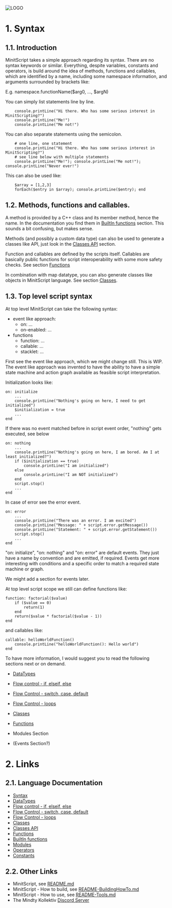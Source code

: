 ![LOGO](https://raw.githubusercontent.com/andreasdr/minitscript/master/resources/github/minitscript-logo.png)

# 1. Syntax

## 1.1. Introduction

MinitScript takes a simple approach regarding its syntax. There are no syntax keywords or similar. 
Everything, despite variables, constants and operators, is build around the idea of methods, functions and callables, 
which are identified by a name, including some namespace information, and arguments surrounded by brackets like:

E.g. namespace.functionName($arg0, ..., $argN)

You can simply list statements line by line.

```
	console.printLine("Hi there. Who has some serious interest in MinitScripting?")
	console.printLine("Me!")
	console.printLine("Me not!")
```

You can also separate statements using the semicolon.

```
	# one line, one statement
	console.printLine("Hi there. Who has some serious interest in MinitScripting?")
	# see line below with multiple statements
	console.printLine("Me!"); console.printLine("Me not!"); console.printLine("Never ever!")
```

This can also be used like:

```
	$array = [1,2,3]
	forEach($entry in $array); console.printLine($entry); end
```

## 1.2. Methods, functions and callables.

A method is provided by a C++ class and its member method, hence the name. 
In the documentation you find them in [BuiltIn functions](./documentation/README-BuiltIn-Functions.md) section.
This sounds a bit confusing, but makes sense.

Methods (and possibly a custom data type) can also be used to generate a classes like API, just look in the [Classes API](./documentation/README-Classes-API.md) section.

Function and callables are defined by the scripts itself. Callables are basically public functions for script interoperability with some more safety checks.
See section [Functions](./documentation/README-Functions.md)

In combination with map datatype, you can also generate classes like objects in MinitScript language. See section [Classes](./documentation/README-Classes.md).

## 1.3. Top level script syntax

At top level MinitScript can take the following syntax:
- event like approach:
  - on: ...
  - on-enabled: ...
- functions
  - function: ...
  - callable: ...
  - stacklet: ...

First see the event like approach, which we might change still. This is WIP.
The event like approach was invented to have the ability to have a simple state machine and action graph available as feasible script interpretation.

Initialization looks like:

```
on: initialize
	...
	console.printLine("Nothing's going on here, I need to get initialized")
	$initialization = true
	...
end	
```

If there was no event matched before in script event order, "nothing" gets executed, see below

```
on: nothing
	...
	console.printLine("Nothing's going on here, I am bored. Am I at least initialized?")
	if ($initialization == true)
		console.printLine("I am initialized")
	else
		console.printLine("I am NOT initialized")
	end
	script.stop()
	...
end	
```

In case of error see the error event.

```
on: error
	...
	console.printLine("There was an error. I am excited")
	console.printLine("Message: " + script.error.getMessage())
	console.printLine("Statement: " + script.error.getStatement())
	script.stop()
	...
end	
```

"on: initialize", "on: nothing" and "on: error" are default events. They just have a name by convention and are emitted, if required.
Events get more interesting with conditions and a specific order to match a required state machine or graph.

We might add a section for events later.

At top level script scope we still can define functions like:

```
function: factorial($value)
	if ($value == 0)
		return(1)
	end
	return($value * factorial($value - 1))
end
``` 

and callables like:

```
callable: helloWorldFunction()
	console.printLine("helloWorldFunction(): Hello world")
end
```

To have more information, I would suggest you to read the following sections next or on demand.
- [DataTypes](./documentation/README-DataTypes.md)
- [Flow control - if, elseif, else](./documentation/README-FlowControl-Conditions.md)
- [Flow Control - switch, case, default](./documentation/README-FlowControl-Conditions2.md)
- [Flow Control - loops](./documentation/README-FlowControl-Loops.md)
- [Classes](./documentation/README-Classes.md)
- [Functions](./documentation/README-Functions.md)

- Modules Section
- (Events Section?)


# 2. Links

## 2.1. Language Documentation
- [Syntax](./documentation/README-Syntax.md)
- [DataTypes](./documentation/README-DataTypes.md)
- [Flow control - if, elseif, else](./documentation/README-FlowControl-Conditions.md)
- [Flow Control - switch, case, default](./documentation/README-FlowControl-Conditions2.md)
- [Flow Control - loops](./documentation/README-FlowControl-Loops.md)
- [Classes](./documentation/README-Classes.md)
- [Classes API](./documentation/README-Classes-API.md)
- [Functions](./documentation/README-Functions.md)
- [BuiltIn functions](./documentation/README-BuiltIn-Functions.md)
- [Modules](./documentation/README-Modules.md)
- [Operators](./documentation/README-Operators.md)
- [Constants](./documentation/README-Constants.md)

## 2.2. Other Links

- MinitScript, see [README.md](./README.md)
- MinitScript - How to build, see [README-BuildingHowTo.md](./README-BuildingHowTo.md)
- MinitScript - How to use, see [README-Tools.md](./README-Tools.md)
- The Mindty Kollektiv [Discord Server](https://discord.gg/Na4ACaFD)

